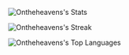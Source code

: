 ![Ontheheavens's Stats](https://github-readme-stats.vercel.app/api?username=Ontheheavens&theme=default&show_icons=true&hide_border=true&count_private=true)

![Ontheheavens's Streak](https://github-readme-streak-stats.herokuapp.com/?user=Ontheheavens&theme=default&hide_border=true)

![Ontheheavens's Top Languages](https://github-readme-stats.vercel.app/api/top-langs/?username=Ontheheavens&theme=default&show_icons=true&hide_border=true&layout=compact)
